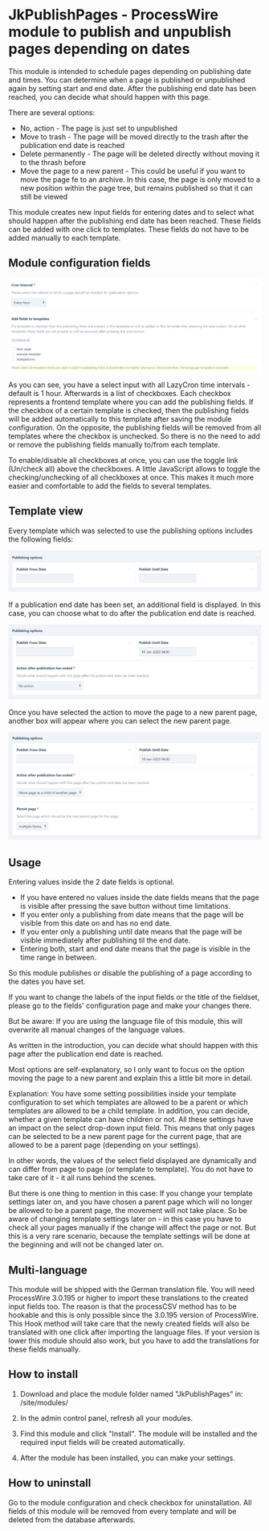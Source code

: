 # JkPublishPages - ProcessWire module to publish and unpublish pages depending on dates

This module is intended to schedule pages depending on publishing date and times.
You can determine when a page is published or unpublished again by setting start and end date.
After the publishing end date has been reached, you can decide what should happen with this page.

There are several options:

* No, action - The page is just set to unpublished
* Move to trash - The page will be moved directly to the trash after the publication end date is reached
* Delete permanently - The page will be deleted directly without moving it to the thrash before
* Move the page to a new parent - This could be useful if you want to move the page fe to an archive. In this case, the
page is only moved to a new position within the page tree, but remains published so that it can still be viewed

This module creates new input fields for entering dates and to select what should happen after the publishing end date
has been reached. These fields can be added with one click to templates. These fields do not have to be added manually
to each template.

## Module configuration fields
![alt text](https://raw.githubusercontent.com/juergenweb/JkPublishPages/main/images/configuration.png?v=1)

As you can see, you have a select input with all LazyCron time intervals - default is 1 hour.
Afterwards is a list of checkboxes. Each checkbox represents a frontend template where you can add the publishing fields.
If the checkbox of a certain template is checked, then the publishing fields will be added automatically to this template
after saving the module configuration.
On the opposite, the publishing fields will be removed from all templates where the checkbox is unchecked.
So there is no the need to add or remove the publishing fields manually to/from each template.

To enable/disable all checkboxes at once, you can use the toggle link (Un/check all) above the checkboxes. A little
JavaScript allows to toggle the checking/unchecking of all checkboxes at once. This makes it much more easier and 
comfortable to add the fields to several templates.


## Template view

Every template which was selected to use the publishing options includes the following fields:

![alt text](https://raw.githubusercontent.com/juergenweb/JkPublishPages/main/images/default-page-fields.png)

If a publication end date has been set, an additional field is displayed. In this case, you can choose what to do after
the publication end date is reached.

![alt text](https://raw.githubusercontent.com/juergenweb/JkPublishPages/main/images/action.png)

Once you have selected the action to move the page to a new parent page, another box will appear where you can select
the new parent page.

![alt text](https://raw.githubusercontent.com/juergenweb/JkPublishPages/main/images/move.png)


## Usage
Entering values inside the 2 date fields is optional.

* If you have entered no values inside the date fields means that the page is visible after pressing the save button 
without time limitations.
* If you enter only a publishing from date means that the page will be visible from this date on and has no end date.
* If you enter only a publishing until date means that the page will be visible immediately after publishing til the end
  date.
* Entering both, start and end date means that the page is visible in the time range in between.

So this module publishes or disable the publishing of a page according to the dates you have set.

If you want to change the labels of the input fields or the title of the fieldset, please go to the fields'
configuration page and make your changes there.

But be aware: If you are using the language file of this module, this will overwrite all manual changes of the language
values.

As written in the introduction, you can decide what should happen with this page after the publication end date is
reached.

Most options are self-explanatory, so I only want to focus on the option moving the page to a new parent and explain
this a little bit more in detail.

Explanation: 
You have some setting possibilities inside your template configuration to set which templates are allowed to be a parent
or which templates are allowed to be a child template. In addition, you can decide, whether a given template can have
children or not.
All these settings have an impact on the select drop-down input field. This means that only pages can be selected to be
a new parent page for the current page, that are allowed to be a parent page (depending on your settings).

In other words, the values of the select field displayed are dynamically and can differ from page to page (or template
to template). You do not have to take care of it - it all runs behind the scenes. 

But there is one thing to mention in this case: If you change your template settings later on, and you have chosen a
parent page which will no longer be allowed to be a parent page, the movement will not take place.
So be aware of changing template settings later on - in this case you have to check all your pages manually if the
change will affect the page or not.
But this is a very rare scenario, because the template settings will be done at the beginning and will not be changed
later on.

## Multi-language

This module will be shipped with the German translation file. You will need ProcessWire 3.0.195 or higher to import 
these translations to the created input fields too. The reason is that the processCSV method has to be hookable and this
is only possible since the 3.0.195 version of ProcessWire.
This Hook method will take care that the newly created fields will also be translated with one click after importing the
language files.
If your version is lower this module should also work, but you have to add the translations for these fields manually.

## How to install

1. Download and place the module folder named "JkPublishPages" in:
/site/modules/

2. In the admin control panel, refresh all your modules.

3. Find this module and click "Install". The module will be installed and the required input fields will be 
created automatically.

4. After the module has been installed, you can make your settings.

## How to uninstall

Go to the module configuration and check checkbox for uninstallation. All fields of this module will be removed from 
every template and will be deleted from the database afterwards.
